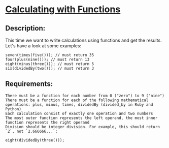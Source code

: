 [Calculating with Functions](https://www.codewars.com/kata/525f3eda17c7cd9f9e000b39)
=====

## Description:

This time we want to write calculations using functions and get the results. Let's have a look at some examples:

```
seven(times(five())); // must return 35
four(plus(nine())); // must return 13
eight(minus(three())); // must return 5
six(dividedBy(two())); // must return 3
```

## Requirements:

    There must be a function for each number from 0 ("zero") to 9 ("nine")
    There must be a function for each of the following mathematical operations: plus, minus, times, dividedBy (divided_by in Ruby and Python)
    Each calculation consist of exactly one operation and two numbers
    The most outer function represents the left operand, the most inner function represents the right operand
    Division should be integer division. For example, this should return `2`, not `2.666666...`:

```
eight(dividedBy(three()));
```